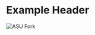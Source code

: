 # Example Header
![ASU Fork](https://cactussports.com/cdn/shop/files/i8z69xdxjf3qshi50sls_1400x.png?v=1752541436)
